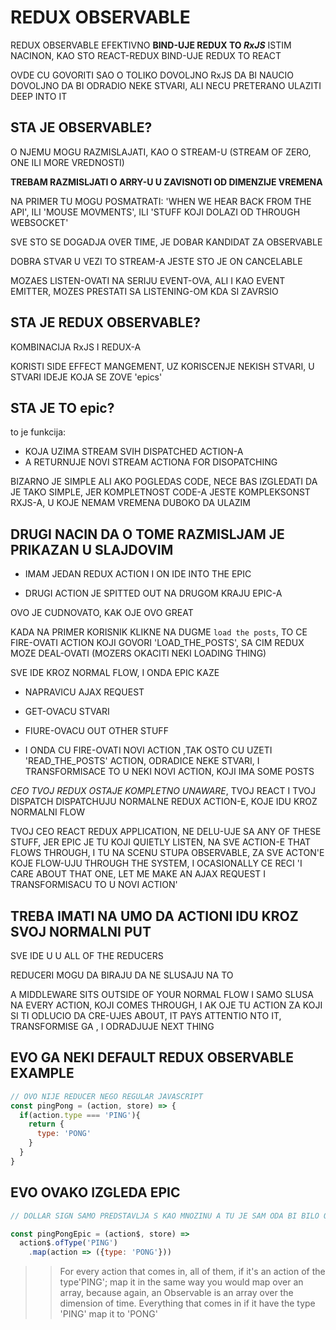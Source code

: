 # REDUX OBSERVABLE

REDUX OBSERVABLE EFEKTIVNO **BIND-UJE REDUX TO *RxJS*** ISTIM NACINON, KAO STO REACT-REDUX BIND-UJE REDUX TO REACT

OVDE CU GOVORITI SAO O TOLIKO DOVOLJNO RxJS DA BI NAUCIO DOVOLJNO DA BI ODRADIO NEKE STVARI, ALI NECU PRETERANO ULAZITI DEEP INTO IT

## STA JE OBSERVABLE?

O NJEMU MOGU RAZMISLAJATI, KAO O STREAM-U (STREAM OF ZERO, ONE ILI MORE VREDNOSTI)

**TREBAM RAZMISLJATI O ARRY-U U ZAVISNOTI OD DIMENZIJE VREMENA**

NA PRIMER TU MOGU POSMATRATI: 'WHEN WE HEAR BACK FROM THE API', ILI 'MOUSE MOVMENTS', ILI 'STUFF KOJI DOLAZI OD THROUGH WEBSOCKET'

SVE STO SE DOGADJA OVER TIME, JE DOBAR KANDIDAT ZA OBSERVABLE

DOBRA STVAR U VEZI TO STREAM-A JESTE STO JE ON CANCELABLE

MOZAES LISTEN-OVATI NA SERIJU EVENT-OVA, ALI I KAO EVENT EMITTER, MOZES PRESTATI SA LISTENING-OM KDA SI ZAVRSIO

## STA JE REDUX OBSERVABLE?

KOMBINACIJA RxJS I REDUX-A

KORISTI SIDE EFFECT MANGEMENT, UZ KORISCENJE NEKISH STVARI, U STVARI IDEJE KOJA SE ZOVE 'epics'

## STA JE TO epic?

to je funkcija:

- KOJA UZIMA STREAM SVIH DISPATCHED ACTION-A
- A RETURNUJE NOVI STREAM ACTIONA FOR DISOPATCHING

BIZARNO JE SIMPLE ALI AKO POGLEDAS CODE, NECE BAS IZGLEDATI DA JE TAKO SIMPLE, JER KOMPLETNOST CODE-A JESTE KOMPLEKSONST RXJS-A, U KOJE NEMAM VREMENA DUBOKO DA ULAZIM

## DRUGI NACIN DA O TOME RAZMISLJAM JE PRIKAZAN U SLAJDOVIM

- IMAM JEDAN REDUX ACTION I ON IDE INTO THE EPIC

- DRUGI ACTION JE SPITTED OUT NA DRUGOM KRAJU EPIC-A

OVO JE CUDNOVATO, KAK OJE OVO GREAT

KADA NA PRIMER KORISNIK KLIKNE NA DUGME `load the posts`, TO CE FIRE-OVATI ACTION KOJI GOVORI 'LOAD_THE_POSTS', SA CIM REDUX MOZE DEAL-OVATI (MOZERS OKACITI NEKI LOADING THING)

SVE IDE KROZ NORMAL FLOW, I ONDA EPIC KAZE

- NAPRAVICU AJAX REQUEST

- GET-OVACU STVARI

- FIURE-OVACU OUT OTHER STUFF

- I ONDA CU FIRE-OVATI NOVI ACTION ,TAK OSTO CU UZETI 'READ_THE_POSTS' ACTION, ODRADICE NEKE STVARI, I TRANSFORMISACE TO U NEKI NOVI ACTION, KOJI IMA SOME POSTS

*CEO TVOJ REDUX OSTAJE KOMPLETNO UNAWARE*, TVOJ REACT I TVOJ DISPATCH DISPATCHUJU NORMALNE REDUX ACTION-E, KOJE IDU KROZ NORMALNI FLOW

TVOJ CEO REACT REDUX APPLICATION, NE DELU-UJE SA ANY OF THESE STUFF, JER EPIC JE TU KOJI QUIETLY LISTEN, NA SVE ACTION-E THAT FLOWS THROUGH, I TU NA SCENU STUPA OBSERVABLE, ZA SVE ACTON'E KOJE FLOW-UJU THROUGH THE SYSTEM, I OCASIONALLY CE RECI 'I CARE ABOUT THAT ONE, LET ME MAKE AN AJAX REQUEST I TRANSFORMISACU TO U NOVI ACTION'

## TREBA IMATI NA UMO DA ACTIONI IDU KROZ SVOJ NORMALNI PUT

SVE IDE U U ALL OF THE REDUCERS

REDUCERI MOGU DA BIRAJU DA NE SLUSAJU NA TO

A MIDDLEWARE SITS OUTSIDE OF YOUR NORMAL FLOW I SAMO SLUSA NA EVERY ACTION, KOJI COMES THROUGH, I AK OJE TU ACTION ZA KOJI SI TI ODLUCIO DA CRE-UJES ABOUT, IT PAYS ATTENTIO NTO IT, TRANSFORMISE GA , I ODRADJUJE NEXT THING

## EVO GA NEKI DEFAULT REDUX OBSERVABLE EXAMPLE

```javascript
// OVO NIJE REDUCER NEGO REGULAR JAVASCRIPT
const pingPong = (action, store) => {
  if(action.type === 'PING'){
    return {
      type: 'PONG'
    }
  }
}
```

## EVO OVAKO IZGLEDA EPIC

```javascript
// DOLLAR SIGN SAMO PREDSTAVLJA S KAO MNOZINU A TU JE SAM ODA BI BILO OCITO DA JE REC O OBSERVABLE-U, PRILIKOM CITANJA CODE-A

const pingPongEpic = (action$, store) => 
  action$.ofType('PING')
    .map(action => ({type: 'PONG'}))
```

>> For every action that comes in, all of them, if it's an action of the type'PING';  map it in the same way you would map over an array, because again, an Observable is an array over the dimension of time. Everything that comes in if it have the type 'PING' map it to 'PONG'


